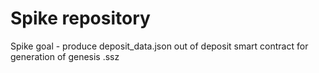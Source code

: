 # Spike repository

Spike goal - produce deposit_data.json out of deposit smart contract for generation of genesis .ssz
